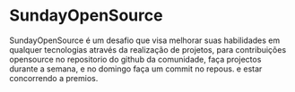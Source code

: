 # SundayOpenSource
SundayOpenSource é um desafio que visa melhorar suas habilidades em qualquer tecnologias através da realização de projetos,  para contribuições opensource no repositorio do github da comunidade, faça projectos durante a semana, e no domingo faça um commit no repous.  e estar concorrendo a premios.
